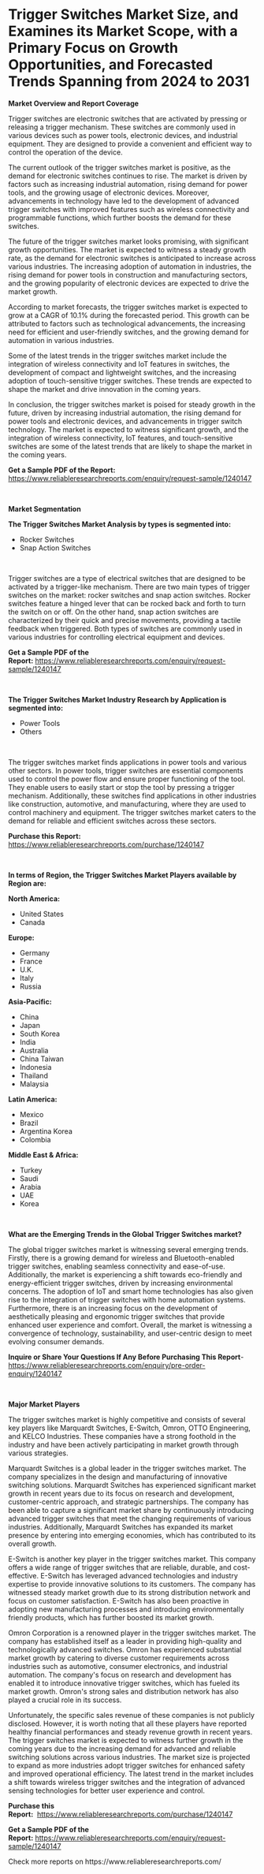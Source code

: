 <p><h1>Trigger Switches Market Size, and Examines its Market Scope, with a Primary Focus on Growth Opportunities, and Forecasted Trends Spanning from 2024 to 2031</h1></p><p><strong>Market Overview and Report Coverage</strong></p>
<p><p>Trigger switches are electronic switches that are activated by pressing or releasing a trigger mechanism. These switches are commonly used in various devices such as power tools, electronic devices, and industrial equipment. They are designed to provide a convenient and efficient way to control the operation of the device.</p><p>The current outlook of the trigger switches market is positive, as the demand for electronic switches continues to rise. The market is driven by factors such as increasing industrial automation, rising demand for power tools, and the growing usage of electronic devices. Moreover, advancements in technology have led to the development of advanced trigger switches with improved features such as wireless connectivity and programmable functions, which further boosts the demand for these switches.</p><p>The future of the trigger switches market looks promising, with significant growth opportunities. The market is expected to witness a steady growth rate, as the demand for electronic switches is anticipated to increase across various industries. The increasing adoption of automation in industries, the rising demand for power tools in construction and manufacturing sectors, and the growing popularity of electronic devices are expected to drive the market growth.</p><p>According to market forecasts, the trigger switches market is expected to grow at a CAGR of 10.1% during the forecasted period. This growth can be attributed to factors such as technological advancements, the increasing need for efficient and user-friendly switches, and the growing demand for automation in various industries.</p><p>Some of the latest trends in the trigger switches market include the integration of wireless connectivity and IoT features in switches, the development of compact and lightweight switches, and the increasing adoption of touch-sensitive trigger switches. These trends are expected to shape the market and drive innovation in the coming years.</p><p>In conclusion, the trigger switches market is poised for steady growth in the future, driven by increasing industrial automation, the rising demand for power tools and electronic devices, and advancements in trigger switch technology. The market is expected to witness significant growth, and the integration of wireless connectivity, IoT features, and touch-sensitive switches are some of the latest trends that are likely to shape the market in the coming years.</p></p>
<p><strong>Get a Sample PDF of the Report:</strong> <a href="https://www.reliableresearchreports.com/enquiry/request-sample/1240147">https://www.reliableresearchreports.com/enquiry/request-sample/1240147</a></p>
<p>&nbsp;</p>
<p><strong>Market Segmentation</strong></p>
<p><strong>The Trigger Switches Market Analysis by types is segmented into:</strong></p>
<p><ul><li>Rocker Switches</li><li>Snap Action Switches</li></ul></p>
<p>&nbsp;</p>
<p><p>Trigger switches are a type of electrical switches that are designed to be activated by a trigger-like mechanism. There are two main types of trigger switches on the market: rocker switches and snap action switches. Rocker switches feature a hinged lever that can be rocked back and forth to turn the switch on or off. On the other hand, snap action switches are characterized by their quick and precise movements, providing a tactile feedback when triggered. Both types of switches are commonly used in various industries for controlling electrical equipment and devices.</p></p>
<p><strong>Get a Sample PDF of the Report:</strong>&nbsp;<a href="https://www.reliableresearchreports.com/enquiry/request-sample/1240147">https://www.reliableresearchreports.com/enquiry/request-sample/1240147</a></p>
<p>&nbsp;</p>
<p><strong>The Trigger Switches Market Industry Research by Application is segmented into:</strong></p>
<p><ul><li>Power Tools</li><li>Others</li></ul></p>
<p>&nbsp;</p>
<p><p>The trigger switches market finds applications in power tools and various other sectors. In power tools, trigger switches are essential components used to control the power flow and ensure proper functioning of the tool. They enable users to easily start or stop the tool by pressing a trigger mechanism. Additionally, these switches find applications in other industries like construction, automotive, and manufacturing, where they are used to control machinery and equipment. The trigger switches market caters to the demand for reliable and efficient switches across these sectors.</p></p>
<p><strong>Purchase this Report:</strong>&nbsp; <a href="https://www.reliableresearchreports.com/purchase/1240147">https://www.reliableresearchreports.com/purchase/1240147</a></p>
<p>&nbsp;</p>
<p><strong>In terms of Region, the Trigger Switches Market Players available by Region are:</strong></p>
<p>
    <p> <strong> North America: </strong>
        <ul>
            <li>United States</li>
            <li>Canada</li>
        </ul>
        </p> 
    <p> <strong> Europe: </strong>
        <ul>
            <li>Germany</li>
            <li>France</li>
            <li>U.K.</li>
            <li>Italy</li>
            <li>Russia</li>
        </ul>
        </p> 
    <p> <strong> Asia-Pacific: </strong>
        <ul>
            <li>China</li>
            <li>Japan</li>
            <li>South Korea</li>
            <li>India</li>
            <li>Australia</li>
            <li>China Taiwan</li>
            <li>Indonesia</li>
            <li>Thailand</li>
            <li>Malaysia</li>
        </ul>
        </p> 
    <p> <strong> Latin America: </strong>
        <ul>
            <li>Mexico</li>
            <li>Brazil</li>
            <li>Argentina Korea</li>
            <li>Colombia</li>
        </ul>
        </p> 
    <p> <strong> Middle East & Africa: </strong>
        <ul>
            <li>Turkey</li>
            <li>Saudi</li>
            <li>Arabia</li>
            <li>UAE</li>
            <li>Korea</li>
        </ul>
    </p>
    </p>
<p>&nbsp;</p>
<p><strong>What are the Emerging Trends in the Global Trigger Switches market?</strong></p>
<p><p>The global trigger switches market is witnessing several emerging trends. Firstly, there is a growing demand for wireless and Bluetooth-enabled trigger switches, enabling seamless connectivity and ease-of-use. Additionally, the market is experiencing a shift towards eco-friendly and energy-efficient trigger switches, driven by increasing environmental concerns. The adoption of IoT and smart home technologies has also given rise to the integration of trigger switches with home automation systems. Furthermore, there is an increasing focus on the development of aesthetically pleasing and ergonomic trigger switches that provide enhanced user experience and comfort. Overall, the market is witnessing a convergence of technology, sustainability, and user-centric design to meet evolving consumer demands.</p></p>
<p><strong>Inquire or Share Your Questions If Any Before Purchasing This Report</strong>- <a href="https://www.reliableresearchreports.com/enquiry/pre-order-enquiry/1240147">https://www.reliableresearchreports.com/enquiry/pre-order-enquiry/1240147</a></p>
<p>&nbsp;</p>
<p><strong>Major Market Players</strong></p>
<p><p>The trigger switches market is highly competitive and consists of several key players like Marquardt Switches, E-Switch, Omron, OTTO Engineering, and KELCO Industries. These companies have a strong foothold in the industry and have been actively participating in market growth through various strategies.</p><p>Marquardt Switches is a global leader in the trigger switches market. The company specializes in the design and manufacturing of innovative switching solutions. Marquardt Switches has experienced significant market growth in recent years due to its focus on research and development, customer-centric approach, and strategic partnerships. The company has been able to capture a significant market share by continuously introducing advanced trigger switches that meet the changing requirements of various industries. Additionally, Marquardt Switches has expanded its market presence by entering into emerging economies, which has contributed to its overall growth.</p><p>E-Switch is another key player in the trigger switches market. This company offers a wide range of trigger switches that are reliable, durable, and cost-effective. E-Switch has leveraged advanced technologies and industry expertise to provide innovative solutions to its customers. The company has witnessed steady market growth due to its strong distribution network and focus on customer satisfaction. E-Switch has also been proactive in adopting new manufacturing processes and introducing environmentally friendly products, which has further boosted its market growth.</p><p>Omron Corporation is a renowned player in the trigger switches market. The company has established itself as a leader in providing high-quality and technologically advanced switches. Omron has experienced substantial market growth by catering to diverse customer requirements across industries such as automotive, consumer electronics, and industrial automation. The company's focus on research and development has enabled it to introduce innovative trigger switches, which has fueled its market growth. Omron's strong sales and distribution network has also played a crucial role in its success.</p><p>Unfortunately, the specific sales revenue of these companies is not publicly disclosed. However, it is worth noting that all these players have reported healthy financial performances and steady revenue growth in recent years. The trigger switches market is expected to witness further growth in the coming years due to the increasing demand for advanced and reliable switching solutions across various industries. The market size is projected to expand as more industries adopt trigger switches for enhanced safety and improved operational efficiency. The latest trend in the market includes a shift towards wireless trigger switches and the integration of advanced sensing technologies for better user experience and control.</p></p>
<p><strong>Purchase this Report:</strong>&nbsp;&nbsp;<a href="https://www.reliableresearchreports.com/purchase/1240147">https://www.reliableresearchreports.com/purchase/1240147</a></p>
<p></p>
<p><strong>Get a Sample PDF of the Report:</strong>&nbsp;<a href="https://www.reliableresearchreports.com/enquiry/request-sample/1240147">https://www.reliableresearchreports.com/enquiry/request-sample/1240147</a></p>
<p>Check more reports on https://www.reliableresearchreports.com/</p>